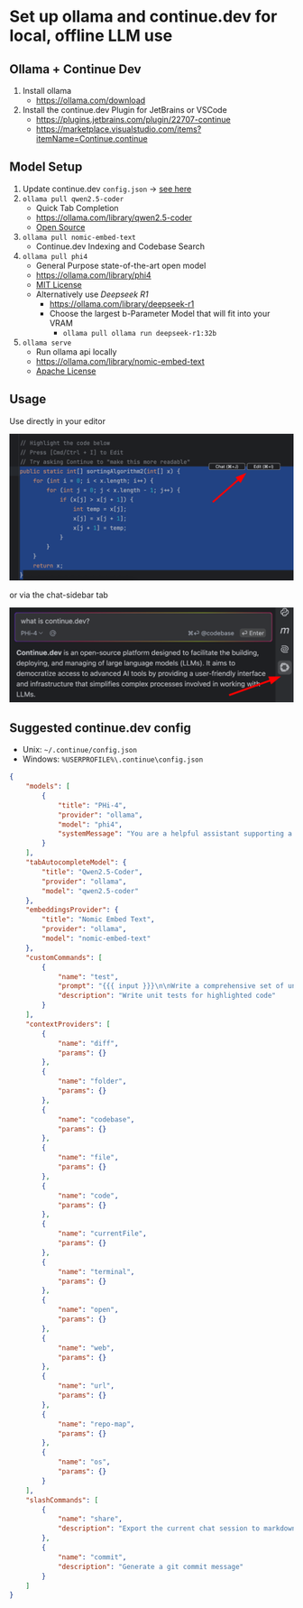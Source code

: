 # Set up ollama and continue.dev for local, offline LLM use

## Ollama + Continue Dev

1. Install ollama
    - https://ollama.com/download
2. Install the continue.dev Plugin for JetBrains or VSCode
    - https://plugins.jetbrains.com/plugin/22707-continue
    - https://marketplace.visualstudio.com/items?itemName=Continue.continue

## Model Setup

1. Update continue.dev `config.json` -> [see here](#suggested-continuedev-config)
2. `ollama pull qwen2.5-coder`
    - Quick Tab Completion
    - https://ollama.com/library/qwen2.5-coder
   - [Open Source](https://github.com/QwenLM/Qwen2.5-Coder?tab=readme-ov-file#readme)
3. `ollama pull nomic-embed-text`
    - Continue.dev Indexing and Codebase Search
4. `ollama pull phi4`
    - General Purpose state-of-the-art open model
    - https://ollama.com/library/phi4
   - [MIT License](https://ollama.com/library/phi4/blobs/fa8235e5b48f)
   - Alternatively use *Deepseek R1*
     - https://ollama.com/library/deepseek-r1
     - Choose the largest b-Parameter Model that will fit into your VRAM
       - `ollama pull ollama run deepseek-r1:32b`
5. `ollama serve`
    - Run ollama api locally
    - https://ollama.com/library/nomic-embed-text
   - [Apache License](https://ollama.com/library/nomic-embed-text/blobs/c71d239df917)

## Usage

Use directly in your editor

![continue-in-editor.png](assets/continue-in-editor.png)

or via the chat-sidebar tab

![continue-chat-sidebar.png](assets/continue-chat-sidebar.png)

## Suggested continue.dev config

- Unix: `~/.continue/config.json`
- Windows: `%USERPROFILE%\.continue\config.json`

```json title="~/.continue/config.json"
{
    "models": [
        {
            "title": "PHi-4",
            "provider": "ollama",
            "model": "phi4",
            "systemMessage": "You are a helpful assistant supporting a software developer. Your tasks may involve explaining technical concepts, assisting with code, offering best practices, and solving programming-related issues across various languages and frameworks. Always provide clear, concise, and accurate answers. Always respond in English."
        }
    ],
    "tabAutocompleteModel": {
        "title": "Qwen2.5-Coder",
        "provider": "ollama",
        "model": "qwen2.5-coder"
    },
    "embeddingsProvider": {
        "title": "Nomic Embed Text",
        "provider": "ollama",
        "model": "nomic-embed-text"
    },
    "customCommands": [
        {
            "name": "test",
            "prompt": "{{{ input }}}\n\nWrite a comprehensive set of unit tests for the selected code. It should setup, run tests that check for correctness including important edge cases, and teardown. Ensure that the tests are complete and sophisticated. Give the tests just as chat output, don't edit any file.",
            "description": "Write unit tests for highlighted code"
        }
    ],
    "contextProviders": [
        {
            "name": "diff",
            "params": {}
        },
        {
            "name": "folder",
            "params": {}
        },
        {
            "name": "codebase",
            "params": {}
        },
        {
            "name": "file",
            "params": {}
        },
        {
            "name": "code",
            "params": {}
        },
        {
            "name": "currentFile",
            "params": {}
        },
        {
            "name": "terminal",
            "params": {}
        },
        {
            "name": "open",
            "params": {}
        },
        {
            "name": "web",
            "params": {}
        },
        {
            "name": "url",
            "params": {}
        },
        {
            "name": "repo-map",
            "params": {}
        },
        {
            "name": "os",
            "params": {}
        }
    ],
    "slashCommands": [
        {
            "name": "share",
            "description": "Export the current chat session to markdown"
        },
        {
            "name": "commit",
            "description": "Generate a git commit message"
        }
    ]
}
```
